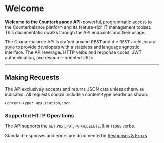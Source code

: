 # Welcome

**Welcome to the Counterbalance API:** powerful, programmatic access to the Counterbalance platform and its feature-rich IT management toolset. This documentation walks through the API endpoints and their usage. 

The Counterbalance API is crafted around REST and the REST architectural style to provide developers with a stateless and language ­agnostic interface. The API leverages HTTP verbs and response codes, JWT authentication, and resource-oriented URLs.

---

## Making Requests
The API exclusively accepts and returns JSON data unless otherwise indicated. All requests should include a content-type header as shown:

```
Content-Type: application/json
```

### Supported HTTP Operations

The API supports the `GET`,`POST`,`PUT`,`PATCH`,`DELETE`, & `OPTIONS` verbs.

Standard responses and errors are documented in [Responses & Errors](./Responses-and-Errors.md)
